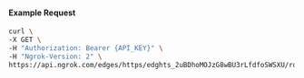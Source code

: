 <!-- Code generated for API Clients. DO NOT EDIT. -->

#### Example Request

```bash
curl \
-X GET \
-H "Authorization: Bearer {API_KEY}" \
-H "Ngrok-Version: 2" \
https://api.ngrok.com/edges/https/edghts_2uBDhoMOJzG8wBU3rLfdfoSWSXU/routes/edghtsrt_2uBDhouIpaRBMqNVVNaChokEYvn/backend
```
